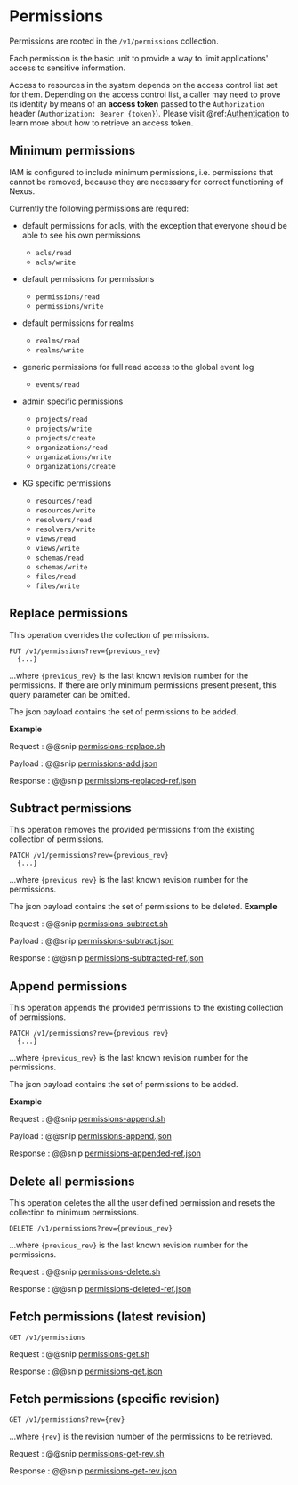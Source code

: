 # Permissions

Permissions are rooted in the `/v1/permissions` collection.

Each permission is the basic unit to provide a way to limit applications' access to sensitive information.  

Access to resources in the system depends on the access control list set for them. Depending on the access control list, a caller may need to prove its identity by means of an **access token** passed to the `Authorization` header (`Authorization: Bearer {token}`). Please visit @ref:[Authentication](./authentication.md) to learn more about how to retrieve an access token.

## Minimum permissions

IAM is configured to include minimum permissions, i.e. permissions that cannot be removed, because they are necessary for correct functioning of Nexus.

Currently the following permissions are required:

-  default permissions for acls, with the exception that everyone should be able to see his own permissions
    - `acls/read`
    - `acls/write`

- default permissions for permissions
    - `permissions/read`
    - `permissions/write`

- default permissions for realms
    - `realms/read`
    - `realms/write`

 - generic permissions for full read access to the global event log
    - `events/read`

-  admin specific permissions
    - `projects/read`
    - `projects/write`
    - `projects/create`
    - `organizations/read`
    - `organizations/write`
    - `organizations/create`

- KG specific permissions
    - `resources/read`
    - `resources/write`
    - `resolvers/read`
    - `resolvers/write`
    - `views/read`
    - `views/write`
    - `schemas/read`
    - `schemas/write`
    - `files/read`
    - `files/write`


## Replace permissions

This operation overrides the collection of permissions.
```
PUT /v1/permissions?rev={previous_rev}
  {...}
```

...where ``{previous_rev}`` is the last known revision number for the permissions.
If there are only minimum permissions present present, this query parameter can be omitted.

The json payload contains the set of permissions to be added.

**Example**

Request
:   @@snip [permissions-replace.sh](../assets/permissions/permissions-replace.sh)

Payload
:   @@snip [permissions-add.json](../assets/permissions/permissions-add.json)

Response
:   @@snip [permissions-replaced-ref.json](../assets/permissions/permissions-replaced-ref.json)


## Subtract permissions

This operation removes the provided permissions from the existing collection of permissions.

```
PATCH /v1/permissions?rev={previous_rev}
  {...}
```
...where ``{previous_rev}`` is the last known revision number for the permissions.

The json payload contains the set of permissions to be deleted.
**Example**

Request
:   @@snip [permissions-subtract.sh](../assets/permissions/permissions-subtract.sh)

Payload
:   @@snip [permissions-subtract.json](../assets/permissions/permissions-subtract.json)

Response
:   @@snip [permissions-subtracted-ref.json](../assets/permissions/permissions-subtracted-ref.json)

## Append permissions

This operation appends the provided permissions to the existing collection of  permissions.

```
PATCH /v1/permissions?rev={previous_rev}
  {...}
```
...where ``{previous_rev}`` is the last known revision number for the permissions.

The json payload contains the set of permissions to be added.

**Example**

Request
:   @@snip [permissions-append.sh](../assets/permissions/permissions-append.sh)

Payload
:   @@snip [permissions-append.json](../assets/permissions/permissions-append.json)

Response
:   @@snip [permissions-appended-ref.json](../assets/permissions/permissions-appended-ref.json)

## Delete all permissions

This operation deletes the all the user defined permission and resets the collection to minimum permissions.

```
DELETE /v1/permissions?rev={previous_rev}
```

...where ``{previous_rev}`` is the last known revision number for the permissions.


Request
:   @@snip [permissions-delete.sh](../assets/permissions/permissions-delete.sh)

Response
:   @@snip [permissions-deleted-ref.json](../assets/permissions/permissions-deleted-ref.json)


## Fetch permissions (latest revision)

```
GET /v1/permissions
```

Request
:   @@snip [permissions-get.sh](../assets/permissions/permissions-get.sh)

Response
:   @@snip [permissions-get.json](../assets/permissions/permissions-get.json)

## Fetch permissions (specific revision)
```
GET /v1/permissions?rev={rev}
```

...where `{rev}` is the revision number of the permissions to be retrieved.

Request
:   @@snip [permissions-get-rev.sh](../assets/permissions/permissions-get-rev.sh)

Response
:   @@snip [permissions-get-rev.json](../assets/permissions/permissions-get-rev.json)